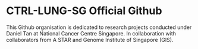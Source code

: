 # CTRL-LUNG-SG Official Github

This Github organisation is dedicated to research projects conducted under Daniel Tan at National Cancer Centre Singapore. In collaboration with collaborators from A STAR and Genome Institute of Singapore (GIS).
